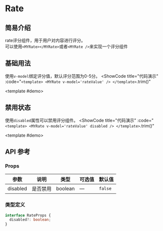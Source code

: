 # Rate
## 简易介绍
rate评分组件，用于用户对内容进行评分。<br />
可以使用`<MYRate></MYRate>`或者`<MYRate />`来实现一个评分组件

## 基础用法
使用`v-model`绑定评分值，默认评分范围为0-5分。
<ShowCode
  title="代码演示"
  :code="`
<template>
    <MYRate v-model='rateValue' />
</template>
  `.trim()"
>
  <template #demo>
    <MYRate v-model="rateValue" />
  </template>
</ShowCode>

## 禁用状态
使用`disabled`属性可以禁用评分组件。
<ShowCode
  title="代码演示"
  :code="`
<template>
    <MYRate v-model='rateValue' disabled />
</template>
  `.trim()"
>
  <template #demo>
    <MYRate v-model="rateValue" disabled />
  </template>
</ShowCode>

## API 参考

### Props
| 参数        | 说明         | 类型     | 可选值                              | 默认值  |
|------------|-------------|---------|-----------------------------------|--------|
| disabled   | 是否禁用     | boolean | —                               | `false` |

### 类型定义
```typescript
interface RateProps {
  disabled?: boolean;
}
```

<script setup>
import MYRate from '../../packages/components/rate/src/rate.vue'
</script>
